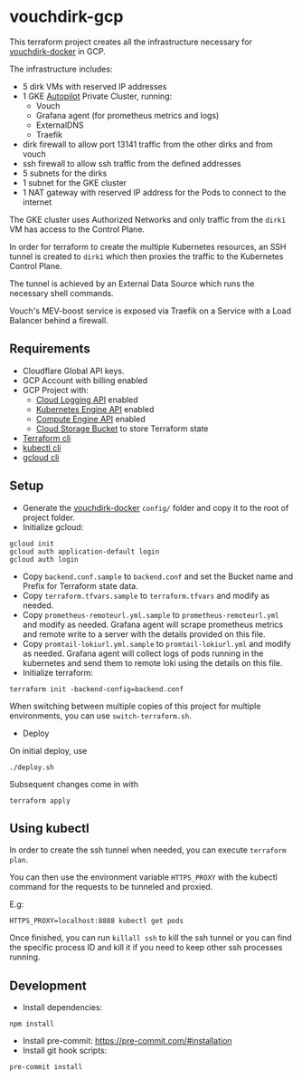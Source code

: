 # vouchdirk-gcp

This terraform project creates all the infrastructure necessary for [vouchdirk-docker](https://github.com/CryptoManufaktur-io/vouchdirk-docker/) in GCP.

The infrastructure includes:

- 5 dirk VMs with reserved IP addresses
- 1 GKE [Autopilot](https://cloud.google.com/kubernetes-engine/docs/concepts/autopilot-overview#what-is-autopilot) Private Cluster, running:
    - Vouch
    - Grafana agent (for prometheus metrics and logs)
    - ExternalDNS
    - Traefik
- dirk firewall to allow port 13141 traffic from the other dirks and from vouch
- ssh firewall to allow ssh traffic from the defined addresses
- 5 subnets for the dirks
- 1 subnet for the GKE cluster
- 1 NAT gateway with reserved IP address for the Pods to connect to the internet

The GKE cluster uses Authorized Networks and only traffic from the `dirk1` VM has access to the Control Plane.

In order for terraform to create the multiple Kubernetes resources, an SSH tunnel is created to `dirk1` which then proxies the traffic to the Kubernetes Control Plane.

The tunnel is achieved by an External Data Source which runs the necessary shell commands.

Vouch's MEV-boost service is exposed via Traefik on a Service with a Load Balancer behind a firewall.

## Requirements

- Cloudflare Global API keys.
- GCP Account with billing enabled
- GCP Project with:
    - [Cloud Logging API](https://console.cloud.google.com/apis/library/logging.googleapis.com) enabled
    - [Kubernetes Engine API](https://console.cloud.google.com/apis/library/container.googleapis.com) enabled
    - [Compute Engine API](https://console.cloud.google.com/apis/library/compute.googleapis.com) enabled
    - [Cloud Storage Bucket](https://console.cloud.google.com/storage/browser) to store Terraform state
- [Terraform cli](https://developer.hashicorp.com/terraform/tutorials/aws-get-started/install-cli)
- [kubectl cli](https://kubernetes.io/docs/tasks/tools/#kubectl)
- [gcloud cli](https://cloud.google.com/sdk/docs/install-sdk#installing_the_latest_version)

## Setup
- Generate the [vouchdirk-docker](https://github.com/CryptoManufaktur-io/vouchdirk-docker/#initial-setup) `config/` folder and copy it to the root of project folder.
- Initialize gcloud:
```shell
gcloud init
gcloud auth application-default login
gcloud auth login
```
- Copy `backend.conf.sample` to `backend.conf` and set the Bucket name and Prefix for Terraform state data.
- Copy `terraform.tfvars.sample` to `terraform.tfvars` and modify as needed.
- Copy `prometheus-remoteurl.yml.sample` to `prometheus-remoteurl.yml` and modify as needed. Grafana agent will scrape prometheus metrics and remote write to a server with the details provided on this file.
- Copy `promtail-lokiurl.yml.sample` to `promtail-lokiurl.yml` and modify as needed. Grafana agent will collect logs of pods running in the kubernetes and send them to remote loki using the details on this file.
- Initialize terraform:
```shell
terraform init -backend-config=backend.conf
```

When switching between multiple copies of this project for multiple environments, you can use `switch-terraform.sh`.

- Deploy

On initial deploy, use
```shell
./deploy.sh
```

Subsequent changes come in with
```shell
terraform apply
```

## Using kubectl

In order to create the ssh tunnel when needed, you can execute `terraform plan`.

You can then use the environment variable `HTTPS_PROXY` with the kubectl command for the requests to be tunneled and proxied.

E.g:

```shell
HTTPS_PROXY=localhost:8888 kubectl get pods
```

Once finished, you can run `killall ssh` to kill the ssh tunnel or you can find the specific process ID and kill it if you need to keep other ssh processes running.

## Development

- Install dependencies:
```shell
npm install
```
- Install pre-commit: https://pre-commit.com/#installation
- Install git hook scripts:
```shel
pre-commit install
```
